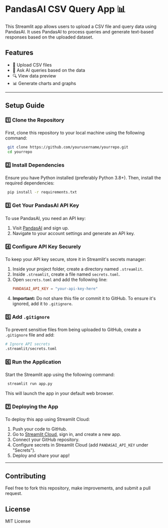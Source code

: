 # PandasAI CSV Query App 📊

This Streamlit app allows users to upload a CSV file and query data using PandasAI. It uses PandasAI to process queries and generate text-based responses based on the uploaded dataset.

## Features
- 📂 Upload CSV files
- 🤖 Ask AI queries based on the data
- 🔍 View data preview
- 📊 Generate charts and graphs

---

## Setup Guide

### 1️⃣ Clone the Repository
First, clone this repository to your local machine using the following command:
```sh
 git clone https://github.com/yourusername/yourrepo.git
 cd yourrepo
```

### 2️⃣ Install Dependencies
Ensure you have Python installed (preferably Python 3.8+). Then, install the required dependencies:
```sh
 pip install -r requirements.txt
```

### 3️⃣ Get Your PandasAI API Key
To use PandasAI, you need an API key:
1. Visit [PandasAI](https://app.pandabi.ai) and sign up.
2. Navigate to your account settings and generate an API key.

### 4️⃣ Configure API Key Securely
To keep your API key secure, store it in Streamlit's secrets manager:
1. Inside your project folder, create a directory named `.streamlit`.
2. Inside `.streamlit`, create a file named `secrets.toml`.
3. Open `secrets.toml` and add the following line:
   ```toml
   PANDASAI_API_KEY = "your-api-key-here"
   ```
4. **Important:** Do not share this file or commit it to GitHub. To ensure it's ignored, add it to `.gitignore`.

### 5️⃣ Add `.gitignore`
To prevent sensitive files from being uploaded to GitHub, create a `.gitignore` file and add:
```sh
# Ignore API secrets
.streamlit/secrets.toml
```

### 6️⃣ Run the Application
Start the Streamlit app using the following command:
```sh
 streamlit run app.py
```
This will launch the app in your default web browser.

### 7️⃣ Deploying the App
To deploy this app using Streamlit Cloud:
1. Push your code to GitHub.
2. Go to [Streamlit Cloud](https://share.streamlit.io/), sign in, and create a new app.
3. Connect your GitHub repository.
4. Configure secrets in Streamlit Cloud (add `PANDASAI_API_KEY` under "Secrets").
5. Deploy and share your app!

---

## Contributing
Feel free to fork this repository, make improvements, and submit a pull request.

## License
MIT License

